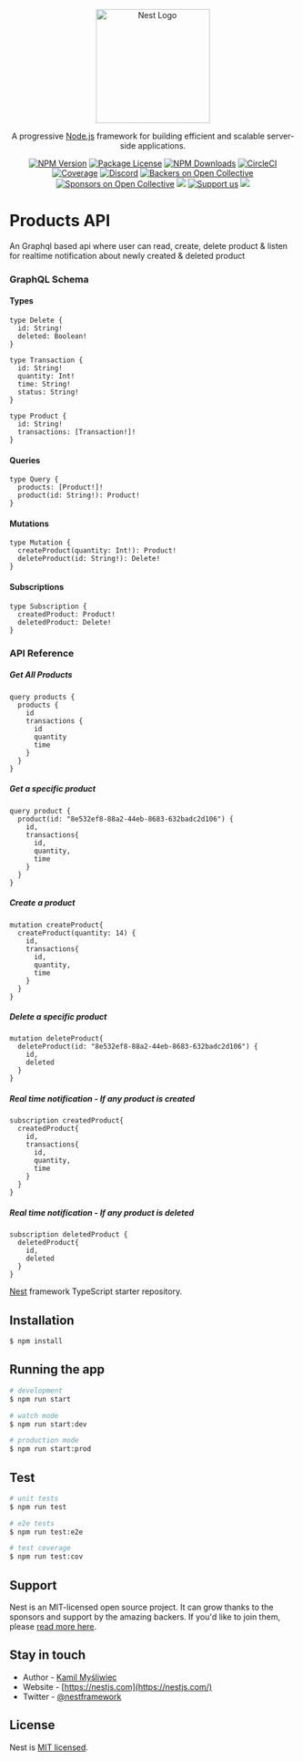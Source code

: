 <p align="center">
  <a href="http://nestjs.com/" target="blank"><img src="https://nestjs.com/img/logo-small.svg" width="200" alt="Nest Logo" /></a>
</p>

[circleci-image]: https://img.shields.io/circleci/build/github/nestjs/nest/master?token=abc123def456
[circleci-url]: https://circleci.com/gh/nestjs/nest

  <p align="center">A progressive <a href="http://nodejs.org" target="_blank">Node.js</a> framework for building efficient and scalable server-side applications.</p>
    <p align="center">
<a href="https://www.npmjs.com/~nestjscore" target="_blank"><img src="https://img.shields.io/npm/v/@nestjs/core.svg" alt="NPM Version" /></a>
<a href="https://www.npmjs.com/~nestjscore" target="_blank"><img src="https://img.shields.io/npm/l/@nestjs/core.svg" alt="Package License" /></a>
<a href="https://www.npmjs.com/~nestjscore" target="_blank"><img src="https://img.shields.io/npm/dm/@nestjs/common.svg" alt="NPM Downloads" /></a>
<a href="https://circleci.com/gh/nestjs/nest" target="_blank"><img src="https://img.shields.io/circleci/build/github/nestjs/nest/master" alt="CircleCI" /></a>
<a href="https://coveralls.io/github/nestjs/nest?branch=master" target="_blank"><img src="https://coveralls.io/repos/github/nestjs/nest/badge.svg?branch=master#9" alt="Coverage" /></a>
<a href="https://discord.gg/G7Qnnhy" target="_blank"><img src="https://img.shields.io/badge/discord-online-brightgreen.svg" alt="Discord"/></a>
<a href="https://opencollective.com/nest#backer" target="_blank"><img src="https://opencollective.com/nest/backers/badge.svg" alt="Backers on Open Collective" /></a>
<a href="https://opencollective.com/nest#sponsor" target="_blank"><img src="https://opencollective.com/nest/sponsors/badge.svg" alt="Sponsors on Open Collective" /></a>
  <a href="https://paypal.me/kamilmysliwiec" target="_blank"><img src="https://img.shields.io/badge/Donate-PayPal-ff3f59.svg"/></a>
    <a href="https://opencollective.com/nest#sponsor"  target="_blank"><img src="https://img.shields.io/badge/Support%20us-Open%20Collective-41B883.svg" alt="Support us"></a>
  <a href="https://twitter.com/nestframework" target="_blank"><img src="https://img.shields.io/twitter/follow/nestframework.svg?style=social&label=Follow"></a>
</p>
  <!--[![Backers on Open Collective](https://opencollective.com/nest/backers/badge.svg)](https://opencollective.com/nest#backer)
  [![Sponsors on Open Collective](https://opencollective.com/nest/sponsors/badge.svg)](https://opencollective.com/nest#sponsor)-->

# Products API

An Graphql based api where user can read, create, delete product & listen for realtime notification about newly created & deleted product

### GraphQL Schema

#### Types
```
type Delete {
  id: String!
  deleted: Boolean!
}

type Transaction {
  id: String!
  quantity: Int!
  time: String!
  status: String!
}

type Product {
  id: String!
  transactions: [Transaction!]!
}
```

#### Queries
```
type Query {
  products: [Product!]!
  product(id: String!): Product!
}
```

#### Mutations
```
type Mutation {
  createProduct(quantity: Int!): Product!
  deleteProduct(id: String!): Delete!
}
```

#### Subscriptions
```
type Subscription {
  createdProduct: Product!
  deletedProduct: Delete!
}
```

### API Reference

##### Get All Products
```
query products {
  products {
    id
    transactions {
      id
      quantity
      time
    }
  }
}
```
##### Get a specific product
```
query product {
  product(id: "8e532ef8-88a2-44eb-8683-632badc2d106") {
    id,
    transactions{
      id,
      quantity,
      time
    }
  }
}
```

##### Create a product 
```
mutation createProduct{
  createProduct(quantity: 14) {
    id,
    transactions{
      id,
      quantity,
      time
    }
  }
}
```

##### Delete a specific product
```
mutation deleteProduct{
  deleteProduct(id: "8e532ef8-88a2-44eb-8683-632badc2d106") {
    id,
    deleted
  }
}
```

##### Real time notification - If any product is created
```
subscription createdProduct{
  createdProduct{
    id,
    transactions{
      id,
      quantity,
      time
    }
  }
}
```
##### Real time notification - If any product is deleted
```
subscription deletedProduct {
  deletedProduct{
    id,
    deleted
  }
}
```
[Nest](https://github.com/nestjs/nest) framework TypeScript starter repository.

## Installation

```bash
$ npm install
```

## Running the app

```bash
# development
$ npm run start

# watch mode
$ npm run start:dev

# production mode
$ npm run start:prod
```

## Test

```bash
# unit tests
$ npm run test

# e2e tests
$ npm run test:e2e

# test coverage
$ npm run test:cov
```

## Support

Nest is an MIT-licensed open source project. It can grow thanks to the sponsors and support by the amazing backers. If you'd like to join them, please [read more here](https://docs.nestjs.com/support).

## Stay in touch

- Author - [Kamil Myśliwiec](https://kamilmysliwiec.com)
- Website - [https://nestjs.com](https://nestjs.com/)
- Twitter - [@nestframework](https://twitter.com/nestframework)

## License

Nest is [MIT licensed](LICENSE).
